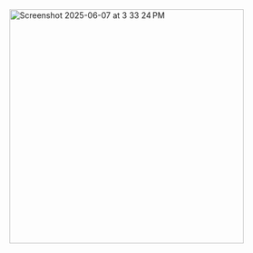 <img width="413" alt="Screenshot 2025-06-07 at 3 33 24 PM" src="https://github.com/user-attachments/assets/cb251817-e17a-42ad-89a0-69681d93156e" />
